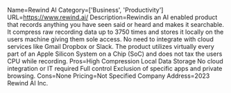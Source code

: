 Name=Rewind AI
Category=['Business', 'Productivity']
URL=https://www.rewind.ai/
Description=Rewindis an AI enabled product that records anything you have seen said or heard and makes it searchable. It compress raw recording data up to 3750 times and stores it locally on the users machine giving them sole access. No need to integrate with cloud services like Gmail Dropbox or Slack. The product utilizes virtually every part of an Apple Silicon System on a Chip (SoC) and does not tax the users CPU while recording.
Pros=High Compression Local Data Storage No cloud integration or IT required Full control Exclusion of specific apps and private browsing.
Cons=None
Pricing=Not Specified
Company Address=2023 Rewind AI Inc.
